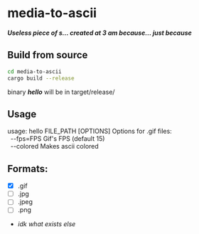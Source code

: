 # media-to-ascii

***Useless piece of s... created at 3 am because... just because***

## Build from source
```sh
cd media-to-ascii
cargo build --release
```
binary ***hello*** will be in target/release/

## Usage
usage: hello FILE_PATH [OPTIONS]
Options for .gif files:
  <br>&ensp;--fps=FPS     Gif's FPS (default 15)
  <br>&ensp;--colored     Makes ascii colored

## Formats:
- [x] .gif
- [ ] .jpg
- [ ] .jpeg
- [ ] .png
- *idk what exists else*
